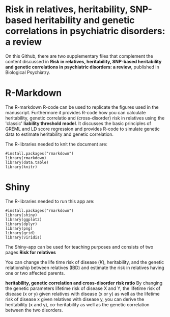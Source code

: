 # Risk in relatives, heritability, SNP-based heritability and genetic correlations in psychiatric disorders: a review

On this Github, there are two supplementary files that complement the content discussed in **Risk in relatives, heritability, SNP-based heritability and genetic correlations in psychiatric disorders: a review**, published in Biological Psychiatry.

# R-Markdown

The R-markdown R-code  can be used to replicate the figures used in the manuscript. Furthermore it provides R-code how you can calculate heritability, genetic correlatio and (cross-disorder) risk in relatives using the 'classic' **liability threshold model**. It discusses the basic principles of GREML and LD score regression and provides R-code to simulate genetic data to estimate heritability and genetic correlation.

The R-libraries needed to knit the document are:
 ```  
 #install.packages("rmarkdown") 
library(rmarkdown)   
library(data.table)
library(knitr)
 ```  
# Shiny
The R-libraries needed to run this app are:
 ```  
 #install.packages("rmarkdown") 
library(shiny)
library(ggplot2)
library(dplyr)
library(png)
library(grid)
library(viridis)  
 ```  


The Shiny-app can be used for teaching purposes and consists of two pages
**Risk for relatives**

You can change the life time risk of disease (*K*), heritability, and the genetic relationship between relatives (IBD) and estimate the risk in relatives having one or two affected parents.

**heritability, genetic correlation and cross-disorder risk ratio**
By changing the genetic parameters lifetime risk of disease X and Y, the lifetime risk of disease (x or y) given relatives with disease (x or y) as well as the lifetime risk of disease x given relatives with disease y, you can derive the heritability (x and y), co-heritability as well as the genetic correlation between the two disorders.

